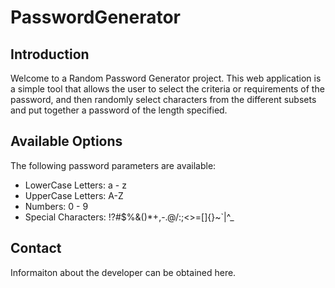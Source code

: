 # PasswordGenerator

## Introduction

Welcome to a Random Password Generator project. This web application is a simple tool that allows the user to select the criteria or requirements of the password, and then randomly select characters from the different subsets and put together a password of the length specified.

## Available Options

The following password parameters are available:

* LowerCase Letters: a - z
* UpperCase Letters: A-Z
* Numbers: 0 - 9
* Special Characters: !?#$%&()*+,-.@/:;<>=[]{}~`|^_

## Contact

Informaiton about the developer can be obtained here.